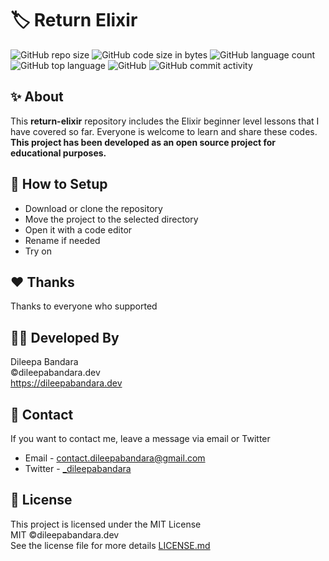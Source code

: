 # 🏷️ Return Elixir

![GitHub repo size](https://img.shields.io/github/repo-size/dileepabandara/return-elixir?color=red&label=repository%20size)
![GitHub code size in bytes](https://img.shields.io/github/languages/code-size/dileepabandara/return-elixir?color=red)
![GitHub language count](https://img.shields.io/github/languages/count/dileepabandara/return-elixir)
![GitHub top language](https://img.shields.io/github/languages/top/dileepabandara/return-elixir)
![GitHub](https://img.shields.io/github/license/dileepabandara/return-elixir?color=yellow)
![GitHub commit activity](https://img.shields.io/github/commit-activity/m/dileepabandara/return-elixir?color=brightgreen&label=commits)

## ✨ About

This **return-elixir** repository includes the Elixir beginner level lessons that I have covered so far. Everyone is welcome to learn and share these codes. **This project has been developed as an open source project for educational purposes.**

## 🍃 How to Setup

- Download or clone the repository
- Move the project to the selected directory
- Open it with a code editor
- Rename if needed
- Try on

## ❤️ Thanks

Thanks to everyone who supported

## 👨‍💻 Developed By

Dileepa Bandara  
©dileepabandara.dev  
<https://dileepabandara.dev>

## 💬 Contact

If you want to contact me, leave a message via email or Twitter

- Email - <contact.dileepabandara@gmail.com>
- Twitter - [_dileepabandara](https://twitter.com/_dileepabandara)

## 📜 License

This project is licensed under the MIT License  
MIT ©dileepabandara.dev  
See the license file for more details [LICENSE.md](https://github.com/dileepabandara/return-elixir/blob/main/LICENSE)
